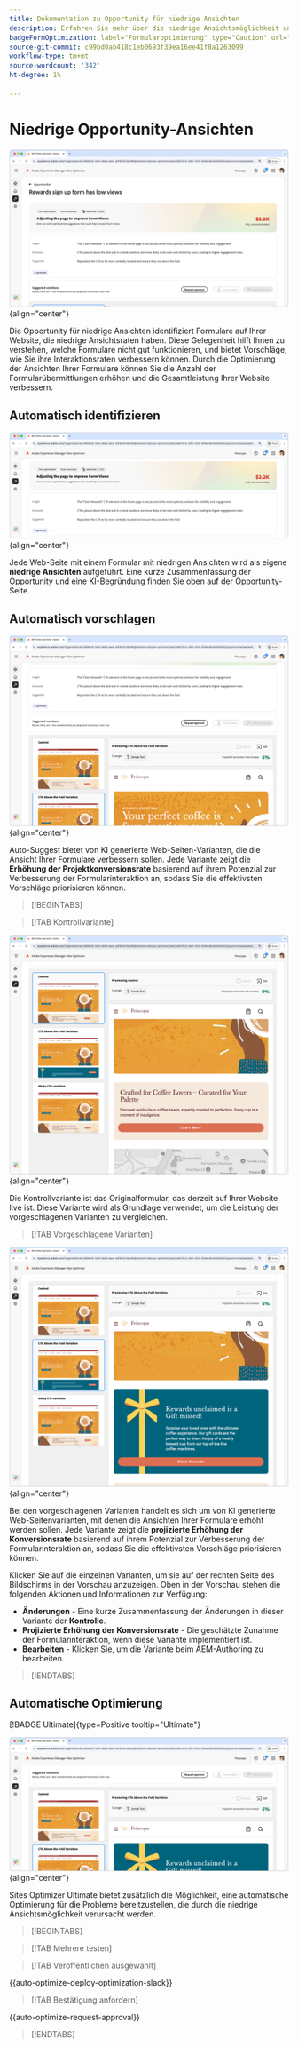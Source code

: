```yaml
---
title: Dokumentation zu Opportunity für niedrige Ansichten
description: Erfahren Sie mehr über die niedrige Ansichtsmöglichkeit und wie Sie damit die Formularinteraktion auf Ihrer Website verbessern können.
badgeFormOptimization: label="Formularoptimierung" type="Caution" url="../../opportunity-types/form-optimization.md" tooltip="Formularoptimierung"
source-git-commit: c99bd0ab418c1eb0693f39ea16ee41f8a1263099
workflow-type: tm+mt
source-wordcount: '342'
ht-degree: 1%

---
```



# Niedrige Opportunity-Ansichten

![Niedrige Opportunity-Ansichten](./assets/low-views/hero.png){align="center"}

Die Opportunity für niedrige Ansichten identifiziert Formulare auf Ihrer Website, die niedrige Ansichtsraten haben. Diese Gelegenheit hilft Ihnen zu verstehen, welche Formulare nicht gut funktionieren, und bietet Vorschläge, wie Sie ihre Interaktionsraten verbessern können. Durch die Optimierung der Ansichten Ihrer Formulare können Sie die Anzahl der Formularübermittlungen erhöhen und die Gesamtleistung Ihrer Website verbessern.

## Automatisch identifizieren

![Niedrige Ansichten automatisch identifizieren](./assets/low-views/auto-identify.png){align="center"}

Jede Web-Seite mit einem Formular mit niedrigen Ansichten wird als eigene **niedrige Ansichten** aufgeführt. Eine kurze Zusammenfassung der Opportunity und eine KI-Begründung finden Sie oben auf der Opportunity-Seite.

## Automatisch vorschlagen

![Niedrige Ansichten automatisch vorschlagen](./assets/low-views/auto-suggest.png){align="center"}

Auto-Suggest bietet von KI generierte Web-Seiten-Varianten, die die Ansicht Ihrer Formulare verbessern sollen. Jede Variante zeigt die **Erhöhung der Projektkonversionsrate** basierend auf ihrem Potenzial zur Verbesserung der Formularinteraktion an, sodass Sie die effektivsten Vorschläge priorisieren können.

>[!BEGINTABS]

>[!TAB Kontrollvariante]

![Kontrollvarianten](./assets/low-views/control-variation.png){align="center"}

Die Kontrollvariante ist das Originalformular, das derzeit auf Ihrer Website live ist. Diese Variante wird als Grundlage verwendet, um die Leistung der vorgeschlagenen Varianten zu vergleichen.

>[!TAB Vorgeschlagene Varianten]

![Vorgeschlagene Varianten](./assets/low-views/suggested-variations.png){align="center"}

Bei den vorgeschlagenen Varianten handelt es sich um von KI generierte Web-Seitenvarianten, mit denen die Ansichten Ihrer Formulare erhöht werden sollen. Jede Variante zeigt die **projizierte Erhöhung der Konversionsrate** basierend auf ihrem Potenzial zur Verbesserung der Formularinteraktion an, sodass Sie die effektivsten Vorschläge priorisieren können.

Klicken Sie auf die einzelnen Varianten, um sie auf der rechten Seite des Bildschirms in der Vorschau anzuzeigen. Oben in der Vorschau stehen die folgenden Aktionen und Informationen zur Verfügung:

* **Änderungen** - Eine kurze Zusammenfassung der Änderungen in dieser Variante der **Kontrolle**.
* **Projizierte Erhöhung der Konversionsrate** - Die geschätzte Zunahme der Formularinteraktion, wenn diese Variante implementiert ist.
* **Bearbeiten** - Klicken Sie, um die Variante beim AEM-Authoring zu bearbeiten.

>[!ENDTABS]

## Automatische Optimierung

[!BADGE Ultimate]{type=Positive tooltip="Ultimate"}

![Niedrige Ansichten automatisch optimieren](./assets/low-views/auto-optimize.png){align="center"}

Sites Optimizer Ultimate bietet zusätzlich die Möglichkeit, eine automatische Optimierung für die Probleme bereitzustellen, die durch die niedrige Ansichtsmöglichkeit verursacht werden.

>[!BEGINTABS]

>[!TAB Mehrere testen]


>[!TAB Veröffentlichen ausgewählt]

{{auto-optimize-deploy-optimization-slack}}

>[!TAB Bestätigung anfordern]

{{auto-optimize-request-approval}}

>[!ENDTABS]
